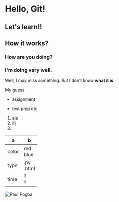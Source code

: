 # Hello, Git!
## Let's learn!!
## How it works?
### How are you doing?
### I'm doing very well.

Well, I may miss something. *But* I don't know **what it is**.

My guess
* assignment
- test prep
etc
1. aie
2. ifj
1. 

|a |b
|--|--
|color |red<br>blue 
|type  |.py<br>.html
|time  |?<br>?

![Paul Pogba](img/Unknown.jpeg)
